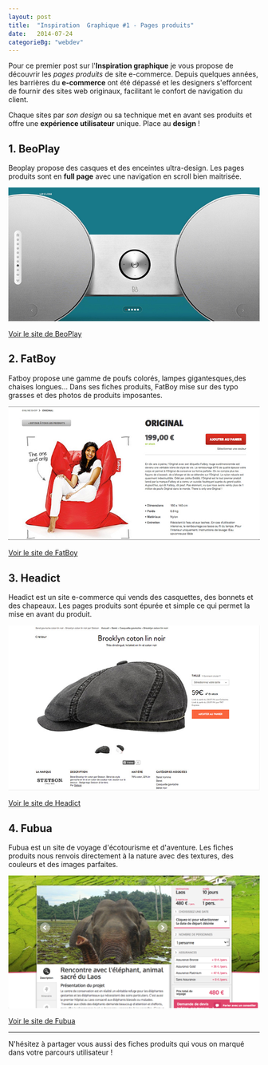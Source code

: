 ```yaml
---
layout: post
title:  "Inspiration  Graphique #1 - Pages produits"
date:   2014-07-24
categorieBg: "webdev"
---
```

Pour ce premier post sur l'**Inspiration graphique** je vous propose de découvrir les _pages produits_ de site e-commerce. Depuis quelques années, les barrières du **e-commerce** ont été dépassé et les designers s'efforcent de fournir des sites web originaux, facilitant le confort de navigation du client.

Chaque sites par _son design_ ou sa technique met en avant ses produits et offre une **expérience utilisateur** unique. Place au **design** !

## 1. BeoPlay

Beoplay propose des casques et des enceintes ultra-design. Les pages produits sont en **full page** avec une navigation en scroll bien maitrisée.

![Inspiration graphique Beaoplay](/uploads/produit/beoplay-fiche-produit.jpg)

[Voir le site de BeoPlay](http://www.beoplay.com/ "voir le site beoplay")

## 2. FatBoy

Fatboy propose une gamme de poufs colorés, lampes gigantesques,des chaises longues... Dans ses fiches produits, FatBoy mise sur des typo grasses et des photos de produits imposantes.

![Inspiration graphique Fatboy](/uploads/produit/fatboy-fiche-produit.jpg)

[Voir le site de FatBoy](http://www.fatboy.com/fr/ "Voir le site de Fatboy")

## 3. Headict

Headict est un site e-commerce qui vends des casquettes, des bonnets et des chapeaux. Les pages produits sont épurée et simple ce qui permet la mise en avant du produit.

![Inspiration graphique Headict](/uploads/produit/headict-fiche-produit.jpg)

[Voir le site de Headict](http://www.headict.com "Voir le site de Headict")

## 4. Fubua

Fubua est un site de voyage d'écotourisme et d'aventure. Les fiches produits nous renvois directement à la nature avec des textures, des couleurs et des images parfaites.

![Inspiration graphique Fubua](/uploads/produit/fubua.jpg)

[Voir le site de Fubua](http://www.fubua.com "Voir le site de fubua")

***

N'hésitez à partager vous aussi des fiches produits qui vous on marqué dans votre parcours utilisateur !